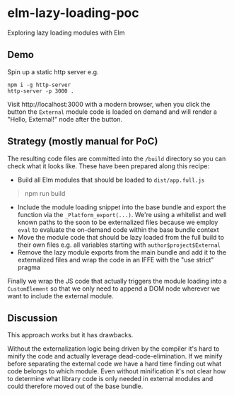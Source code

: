# elm-lazy-loading-poc
Exploring lazy loading modules with Elm


## Demo
Spin up a static http server e.g.

```
npm i -g http-server
http-server -p 3000 .
```

Visit http://localhost:3000 with a modern browser, when you click the button
the `External` module code is loaded on demand and will render a "Hello, External!"
node after the button.


## Strategy (mostly manual for PoC)
The resulting code files are committed into the `/build` directory so you can
check what it looks like. These have been prepared along this recipe:
* Build all Elm modules that should be loaded to `dist/app.full.js`
> npm run build
* Include the module loading snippet into the base bundle and export the function
  via the `_Platform_export(...)`. We're using a whitelist and well known paths
  to the soon to be externalized files because we employ `eval` to evaluate the
  on-demand code within the base bundle context
* Move the module code that should be lazy loaded from the full build
  to their own files e.g. all variables starting with `author$project$External`
* Remove the lazy module exports from the main bundle and add it to the
  externalized files and wrap the code in an IFFE with the "use strict" pragma

Finally we wrap the JS code that actually triggers the module loading into a
`CustomElement` so that we only need to append a DOM node wherever we want
to include the external module.


## Discussion
This approach works but it has drawbacks.

Without the externalization logic being driven by the compiler it's hard to
minify the code and actually leverage dead-code-elimination. If we minify
before separating the external code we have a hard time finding out what
code belongs to which module. Even without minification it's not clear how
to determine what library code is only needed in external modules and could
therefore moved out of the base bundle.


